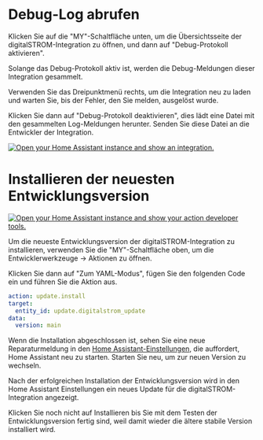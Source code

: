 # Debug-Log abrufen

Klicken Sie auf die "MY"-Schaltfläche unten, um die Übersichtsseite der digitalSTROM-Integration zu öffnen, und dann auf "Debug-Protokoll aktivieren".

Solange das Debug-Protokoll aktiv ist, werden die Debug-Meldungen dieser Integration gesammelt.

Verwenden Sie das Dreipunktmenü rechts, um die Integration neu zu laden und warten Sie, bis der Fehler, den Sie melden, ausgelöst wurde.

Klicken Sie dann auf "Debug-Protokoll deaktivieren", dies lädt eine Datei mit den gesammelten Log-Meldungen herunter. Senden Sie diese Datei an die Entwickler der Integration.

[![Open your Home Assistant instance and show an integration.](https://my.home-assistant.io/badges/integration.svg)](https://my.home-assistant.io/redirect/integration/?domain=digitalstrom)


# Installieren der neuesten Entwicklungsversion

[![Open your Home Assistant instance and show your action developer tools.](https://my.home-assistant.io/badges/developer_services.svg)](https://my.home-assistant.io/redirect/developer_services/)

Um die neueste Entwicklungsversion der digitalSTROM-Integration zu installieren, verwenden Sie die "MY"-Schaltfläche oben, um die Entwicklerwerkzeuge -> Aktionen zu öffnen.

Klicken Sie dann auf "Zum YAML-Modus", fügen Sie den folgenden Code ein und führen Sie die Aktion aus. 

```yaml
action: update.install
target:
  entity_id: update.digitalstrom_update
data:
  version: main
```

Wenn die Installation abgeschlossen ist, sehen Sie eine neue Reparaturmeldung in den [Home Assistant-Einstellungen](https://my.home-assistant.io/redirect/config/), die auffordert, Home Assistant neu zu starten. Starten Sie neu, um zur neuen Version zu wechseln.

Nach der erfolgreichen Installation der Entwicklungsversion wird in den Home Assistant Einstellungen ein neues Update für die digitalSTROM-Integration angezeigt.

Klicken Sie noch nicht auf Installieren bis Sie mit dem Testen der Entwicklungsversion fertig sind, weil damit wieder die ältere stabile Version installiert wird.

